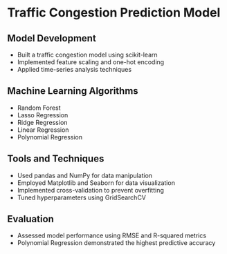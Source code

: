# Traffic Congestion Prediction Model

## Model Development
- Built a traffic congestion model using scikit-learn
- Implemented feature scaling and one-hot encoding
- Applied time-series analysis techniques

## Machine Learning Algorithms
- Random Forest
- Lasso Regression
- Ridge Regression
- Linear Regression
- Polynomial Regression

## Tools and Techniques
- Used pandas and NumPy for data manipulation
- Employed Matplotlib and Seaborn for data visualization
- Implemented cross-validation to prevent overfitting
- Tuned hyperparameters using GridSearchCV

## Evaluation
- Assessed model performance using RMSE and R-squared metrics
- Polynomial Regression demonstrated the highest predictive accuracy
